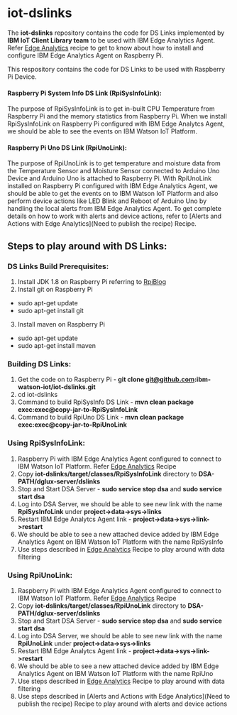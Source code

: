 # iot-dslinks
The **iot-dslinks** repository contains the code for DS Links implemented by **IBM IoT Client Library team** to be used with IBM Edge Analytics Agent. Refer [Edge Analytics](https://developer.ibm.com/recipes/tutorials/getting-started-with-edge-analytics-in-watson-iot-platform/) recipe to get to know about how to install and configure IBM Edge Analytics Agent on Raspberry Pi.

This respository contains the code for DS Links to be used with Raspberry Pi Device. 
#### Raspberry Pi System Info DS Link (RpiSysInfoLink):
The purpose of RpiSysInfoLink is to get in-built CPU Temperature from Raspberry Pi and the memory statistics from Raspberry Pi. When we install RpiSysInfoLink on Raspberry Pi configured with IBM Edge Analytcs Agent, we should be able to see the events on IBM Watson IoT Platform.
#### Raspberry Pi Uno DS Link (RpiUnoLink):
The purpose of RpiUnoLink is to get temperature and moisture data from the Temperature Sensor and Moisture Sensor connected to Arduino Uno Device and Arduino Uno is attached to Raspberry Pi. With RpiUnoLink installed on Raspberry Pi configured with IBM Edge Analytics Agent, we should be able to get the events on to IBM Watson IoT Platform and also perform device actions like LED Blink and Reboot of Arduino Uno by handling the local alerts from IBM Edge Analytics Agent. To get complete details on how to work with alerts and device actions, refer to [Alerts and Actions with Edge Analytics](Need to publish the recipe) Recipe.

## Steps to play around with DS Links:
### DS Links Build Prerequisites:
1. Install JDK 1.8 on Raspberry Pi referring to [RpiBlog](http://www.rpiblog.com/2014/03/installing-oracle-jdk-8-on-raspberry-pi.html)
2. Install git on Raspberry Pi 
  * sudo apt-get update
  * sudo apt-get install git
3. Install maven on Raspberry Pi
  * sudo apt-get update
  * sudo apt-get install maven

### Building DS Links:
1. Get the code on to Raspberry Pi - **git clone git@github.com:ibm-watson-iot/iot-dslinks.git**
2. cd iot-dslinks
3. Command to build RpiSysInfo DS Link - **mvn clean package exec:exec@copy-jar-to-RpiSysInfoLink**
4. Command to build RpiUno DS Link - **mvn clean package exec:exec@copy-jar-to-RpiUnoLink**

### Using RpiSysInfoLink:
1. Raspberry Pi with IBM Edge Analytics Agent configured to connect to IBM Watson IoT Platform. Refer [Edge Analytics](https://developer.ibm.com/recipes/tutorials/getting-started-with-edge-analytics-in-watson-iot-platform/) Recipe
2. Copy **iot-dslinks/target/classes/RpiSysInfoLink** directory to **DSA-PATH/dglux-server/dslinks**
3. Stop and Start DSA Server - **sudo service stop dsa**  and **sudo service start dsa**
4. Log into DSA Server, we should be able to see new link with the name **RpiSysInfoLink** under **project->data->sys->links**
5. Restart IBM Edge Analytcs Agent link - **project->data->sys->link->restart**
6. We should be able to see a new attached device added by IBM Edge Analytics Agent on IBM Watson IoT Platform with the name RpiSysInfo
7. Use steps described in [Edge Analytics](https://developer.ibm.com/recipes/tutorials/getting-started-with-edge-analytics-in-watson-iot-platform/) Recipe to play around with data filtering

### Using RpiUnoLink: 
1. Raspberry Pi with IBM Edge Analytics Agent configured to connect to IBM Watson IoT Platform. Refer [Edge Analytics](https://developer.ibm.com/recipes/tutorials/getting-started-with-edge-analytics-in-watson-iot-platform/) Recipe
2. Copy **iot-dslinks/target/classes/RpiUnoLink** directory to **DSA-PATH/dglux-server/dslinks**
3. Stop and Start DSA Server - **sudo service stop dsa**  and **sudo service start dsa**
4. Log into DSA Server, we should be able to see new link with the name **RpiUnoLink** under **project->data->sys->links**
5. Restart IBM Edge Analytcs Agent link - **project->data->sys->link->restart**
6. We should be able to see a new attached device added by IBM Edge Analytics Agent on IBM Watson IoT Platform with the name RpiUno
7. Use steps described in [Edge Analytics](https://developer.ibm.com/recipes/tutorials/getting-started-with-edge-analytics-in-watson-iot-platform/) Recipe to play around with data filtering
8. Use steps described in [Alerts and Actions with Edge Analytics](Need to publish the recipe) Recipe to play around with alerts and device actions

